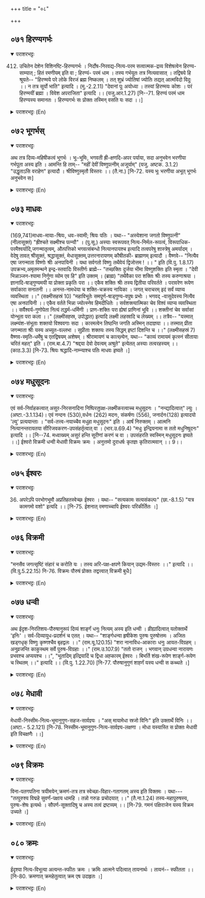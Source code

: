 +++
title = "०८"

+++

## ०७१  हिरण्यगर्भः
<details open><summary>पराशरभट्टः</summary>

412. उचितेन देशेन विशिनष्टि-हिरण्यगर्भः । निर्दोष-निरवद्य-नित्य-परम सत्वात्मक-द्रव्य विशेषत्वेन हिरण्य-साम्यात् ; हितं रमणीयम् इति वा ; हिरण्यं- परमं धाम । तस्य गर्भयूतः तत्र नित्यवासात् । तद्विषये हि श्रूयते-- "हिरण्मये परे लोके विरजं ब्रह्म निष्कलम् । तत् शुभ्रं ज्योतिषां ज्योतिः तद्यत् आत्मविदो विदुः ।। न तत्र सूर्यो भाति" इत्यादि । (मु.-2.2.11) "देवानां पूः अयोध्या । तस्यां हिरण्मयः कोशः । परं हिरण्मयीं ब्रह्मा । विवेश अपराजिता" इत्यादि ।। (यजु.आर.1.27) [नि--71. हिरण्यं परमं धाम हिरण्यस्य समानतः । हिरण्यगर्भः सः प्रोक्तः तस्मिन् वसति यः सदा ।।]
</details>

<details><summary>पराशरभट्टः (En)</summary>

He who is in a lovely adobe. This name describes भगवान् as being associated with a fitting place. हिरण्य (golden) is the Supreme Abode. The material that goes in the make-up of that place is faultless, eternal and of highly good quality (i.e.Suddha-saththva) and is therefore similar to हिरण्य or gold. Or 'Hitha' and रमणीय', i.e. agreeable and lovely. It is said to be pregnant with Him since He is there always. Thus do some Upanishadic texts describe Him:- "In that supreme and golden (lovely) world Brahman exist which is free from blemish and from parts. It is a sparkling Luminary amongst other luminaries. They alone realize it who meditate upon It. The Sun does not shine there." "अयोध्य is the city of Free souls. There exists in it the gold treasure. The creator entered the golden city which is known as अपराजित (unconquered)".
</details>

## ०७२  भूगर्भस्
<details open><summary>पराशरभट्टः</summary>

अथ तत्र दिव्य-महिषीकत्वं भूगर्भः । भूः-भूमिः, भगवती ह्री-क्षणदि-अपर पर्याया, सदा अनुभवेन भरणीया गर्भपूता अस्य इति । आमन्ति हि ताम्-- "महीं देवीं विष्णुपत्नीम् अजूर्याम्" (यजु. अष्टक. 3.1.2) "उद्धृताऽसि वराहेण" इत्यादौ । श्रीविष्णुस्मृतौ विस्तरः ।। (तै.ना.) [नि-72. यस्य भूः भरणीया अभूत् भूगर्भः अनुभवेन सः]
</details>

<details><summary>पराशरभट्टः (En)</summary>

He for whom Earth is the object of protection Next the name भुगर्भ denotes that He has भुमी (Earth) as His Consort. Hri, क्षमा and the like are the other names of the Goddess भू or भूमी she is being rejuvenated by Him by constant enjoyment and here in she is like the garbha (womb or child). The वेदाs declare that "Goddess भूमी is the Spouse of विष्णु and ever young." "Thou hast been lifted up from the waters by वराह (भगवान्)" In विष्णु Smruthi it has been dealt within detail.
</details>

## ०७३  माधवः
<details open><summary>पराशरभट्टः</summary>

(169,741)माधवः-मायाः-श्रियः, धवः-स्वामी; श्रियः पतिः । यथा-- "अस्येशाना जगतो विष्णुपत्नी" (नीलासूक्तं) "ह्रीश्चते सक्ष्मीश्च पत्न्यौ" । (पु.सू.) अस्याः स्वरूपवत् नित्य-निर्मल-रूपत्वं, विरूपाधिक-परमैश्वर्यादि,जगन्मातृत्वम्, औत्पत्तिको भगवत्संबन्धो नित्यानपायश्च इत्यादि तत्वपरेषु शास्त्रेषु अमर्यादम् । वेदेषु तावत् श्रीसूक्तं, श्रद्धासूक्तं, मेधासूक्तम्,उत्तरनारायणम् कौषीतकी- ब्राह्मणम् इत्यादौ । वैष्णवे-- "नित्यैव एषा जगन्माता विष्णोः श्रीः अनपायिनी । यथा सर्वगतो विष्णुः तथैवेयं द्विजोत्तम ! ।। " इति (वि.पु. 1.8.17) उपक्रभ्य,अमृतमन्थने इन्द्र-स्तवादिः विस्तीर्णः ब्राह्मे-- "तच्छक्तिः दुर्जया भीमा विष्णुशक्तिः इति स्मृता । "देवी भिन्नाञ्जन-श्यामा निर्गुणा व्योम एव हि" इति उक्तम् । (ब्राह्म) "तथैवैका परा शक्तिः श्रीः तस्य करुणाश्रया । ज्ञानादि-षाड्गुण्यमयी या प्रोक्ता प्रकृतिः परा ।। एकैव शक्तिः श्रीः तस्य द्वितीया परिवर्तते । परावरेण रूपेण सर्वाकारा सनातनी ।। अनन्त-नामधेया च शक्ति-चक्रस्य नायिका । जगत् चराचरम् इदं सर्वं व्याप्य व्यवस्थिता ।।" (सक्ष्मीसहस्रं 10) "महाविभूतेः समपूर्ण-षाड्गुण्य-वपुषः प्रभोः । भगवद् -वासुदेवस्य नित्यैव एषा अनपायिनी ।। एकैव वर्तते भिन्ना ज्योत्स्नेव हिमदीधितेः । सर्वशक्त्यात्मिका चेव विश्वं व्याप्य व्यवस्थिता ।। सर्वैश्वर्य-गुणोपेता नित्यं तद्धर्म-धर्मिणी । प्राण-शक्तिः परा ह्येषां प्राणिनां भूवि ।। शक्तीनां चेव सर्वासां योन्भूता परा कला ।।" (लक्ष्मीसह्स्र, उपोद्धात) इत्यादि लक्ष्मी लहस्रादि च लेख्यम् ।। तत्रैव-- "यस्मात् लक्ष्म्यंश-संभूताः शक्तयो विश्ववगाः सदा । कारमत्वेन तिष्ठन्ति जगति अस्मिन् तदाज्ञया ।। तस्मात् प्रीता जगन्माता श्रीः यस्य अच्युत-वल्लभा । सुप्रीताः शक्तयः तस्य सिद्धम् इष्टां दिशन्ति च ।।" (लक्ष्मीसहस्रं 7) वैष्णव-स्मृति-धर्मेषु च एतद्विषयम् अशेषम् । श्रीरामायणं च कात्स्न्र्येन, यथा-- "काव्यं रामायमं कृत्स्नं सीतायाः चरितं महत्" इति । (राम.बा.4.7) "श्रद्दया देवो देवत्वम् अश्रुते" इत्येतत् अस्याः तत्वरहस्यम् ।। (काठ.3.3) [नि-73. श्रियः श्रद्धादि-नाम्न्याश्च पतिः माधवः इष्यते ।]
</details>

<details><summary>पराशरभट्टः (En)</summary>

The consort of मा (i.e. Lakshmi) मायः - of श्री Dhavah - The Husband; i.e. The Consort of Lakshmi. Vide "Lakshmi who is the ruler of this universe and the spouse of विष्णु" "Bhu:mi and Lakshmi are Thy spouses." Even as the essential nature of Lakshmi is described in the शास्त्रा dealing with the Supreme Reality, Her form which is eternal and sportless, Her Supreme rulership which is not restricted by any limiting adjunct. Her universal Motherhood, Her natural association with भगवान् which is eternal and unceasing, are all delineated in great detail in the. In वेदिक Literature श्री सूक्ता, श्रद्धा सूक्त, मेध सूक्त Uththara नारायण, Kaushithaki Brआhmaण and others deal with this subject. In विष्णु पुराण in the episode of the churning of the Milky Ocean the praise of Lakshmi by Indra begins with the following verse and is elaborately described. "This लक्षमी is eternal, the universal Mother and is ever in union with विष्णु . Just as विष्णु pervades all things she also does, O best of Brahmins." Brahma पुराण begins by saying "Her power is invincible and awe-inspiring and she is considered as the power of विष्णु Himself. she is the Supreme Being who lives in the lओtus -like heart of all beings of the universe and she is endowed with diverse forms. Her name is प्राण or life. she is the mother of all मन्त्राs and is the eternal Mother of the Universe." Then it says : "she is the Goddess, dark like broken collyrium, is free from (bad) qualities and is like Ether." "Likewise Lakshmi is His Supreme Power and she is endowed with the quality of Mercy. she is called the Supreme Prakruthi and possesses the six qualities, knowledge and others." Lakshmi is the supreme, unique and eternal Sakthi of भगवान्; she is His second and transforms Herself into diverse forms, high and low. she has innumerable names and is the head of the Sakthi Chakrathe wheel of powers. she stands steady, pervading the entire Universe, moving and non-moving. "she is eternal and inseparably associated with भगवान् वासुदेव, who is the Master of great glory, who is endowed with six qualities, and who is all powerful." she is like the moonlight of the cool - rayed moon; she is one with Him, yet remains distinct. she pervades the Universe and is the very embodiment of all शक्तीs." she is endowed with all glory and qualities, and is eternal. Her dharma is the same as that of भगवान्. she is the life giving Sakthi of all beings on earth. she is the source of all Sakthis and is the sublime element in all." Lakshmi - sahasra speaks of Lakshmi thus; and other texts also must be written. There again it is stated: " All the शक्तीs that have emanated from Lakshmi are always pervading the entire Universe. They remain, under the command of श्री, as the cause. Therefore when Lakshmi, the Mother of the Universe and the beloved consort of भगवान् Achyutha is pleased with some one, these शक्तीs themselves highly pleased, bestow prosperity which he desires." This subject is fully dealt with in वैष्णव Smruthi and other Dharma (शास्त्राs). श्री रामायण describes in full this topic. "The entire-epic poem रामायण is but the glorious story of सीता." "Lord (विष्णु) gets his lordship because of His association with श्रद्धा (i.e. लक्षमी )". This is the secret about the true nature of श्री
</details>

## ०७४  मधुसूदनः
<details open><summary>पराशरभट्टः</summary>

एवं सर्व-निर्वाहकत्वात् असुर-निरसनादिना निष्पिरतुपक्ष-लक्ष्मीकरत्वाच्च मधुसूदनः । "नन्द्यादित्वात्" ल्युः । (अष्टा.-3.1.134)। एवं नन्दनः (530),वर्धनः (262) मदनः, संकर्षणः (556), जनार्दनः(128) इत्यादयो 'ल्यु' प्रत्ययान्ताः । "सर्व-तत्त्व-नयाच्चैव मधुहा मधुसूदनः" इति । आर्षं निरुक्तम् । आत्मनि नित्यानन्तरायतया सीरिजवकरण-उपसंहर्तृत्वात् वा । (भार.उ.69.4) "मधुः इन्द्रियनामा स ततो मधुनिषूदनः" इत्यादि ।। [नि--74. मध्वाख्यम् असुरं हन्ति सूरीणां करणं च वा । उपसंहरति स्वस्मिन् मधुसूदनः इष्यते ।।] ईश्वरो विक्रमी धन्वी मेधावी विक्रमः क्रमः । अनुत्तमो दुराधर्षः कृतज्ञः कृतिरात्मवान् ।। 9।।
</details>

<details><summary>पराशरभट्टः (En)</summary>

The slayer of Madhu. He is called मधुसूदन because He is the controller of all beings and because he bestows undisputed prosperity by slaying the असुरा-s. The suffix 'Lyu' is added to the root 'सूद' which comes under the group of verbs beginning with 'Nandi' Similarly the names Nanadana (530), Vardhana (262), Madana,संखर्षण (556),जनार्दन (128) are words which have the 'Lyu' suffix in the end. The आर्ष interpretation is as follows: "He is मधुसूदन , because He guides all तत्वा-s and also because He is the slayer of Madhu". Or there is another interpretation:- He who always attracts the sense - organs of Ever-free souls to Himself without any obstacle. "Madhu is the name of the sense-organ. Since He draws them all to Himself He is Madhusudana."
</details>

## ०७५  ईश्वरः
<details open><summary>पराशरभट्टः</summary>

36. अपरेऽपि परभोगभूमौ अप्रतिहतस्वेच्छः ईश्वरः । यथा-- "सत्यकामः सत्यसंकल्पः" (छा.-8.1.5) "यत्र कामगमो वशो" इत्यदि ।। [नि-75. ईशनात् रमणाच्चापि ईश्वरः परिकीर्तितः ।]
</details>

<details><summary>पराशरभट्टः (En)</summary>

The ruler. He is ईश्वरः because His desire is un - impeded in that boundless world of Supreme Bliss. Vide "His desires are true and His will also is true." "He has self-control and goes wherever He wants."
</details>

## ०७६  विक्रमी
<details open><summary>पराशरभट्टः</summary>

"मनसैव जगत्सृष्टिं संहारं च करोति यः । तस्य अरि-पक्ष-क्षपणे कियान् उद्यम-विस्तरः ।।" इत्यादि ।। (वि.पु.5.22.15) नि-76. विक्रमः पौरुषं प्रोक्तः तद्वत्त्वात् विक्रमी बुधैः]
</details>

<details><summary>पराशरभट्टः (En)</summary>

The most powerful. The name Vikrama signifies that His nature is such that it dispels all possibility of anything going against His desire or will. The suffix 'ini' added to the word Vikrama shows that the quality is great, praise - worthy and eternal. vide "He creates and destroys the world by his mere will. When such is His power, should He make any great effort to put down His enemies?" And such other texts also.
</details>

## ०७७  धन्वी
<details open><summary>पराशरभट्टः</summary>

अथ ईदृश-निरतिशय-पौरुषानुरूपं दिव्यं शार्ङ्गं धनुः नित्यम् अस्य इति धन्वी । व्रीह्यादित्वात् यतोक्तार्थे 'इनिः' । सर्व-दिव्यायुध-प्रदर्शनं च एतत् । यथा-- "शार्ङ्गधन्वा हृषीकेशः पुरुषः पुरुषोत्तमः । अजितः खड्गधृक् विष्णुः कृष्णश्चैव बृहद्वलः ।।" (राम.यू.120.15) "शरा नानाविध-आकाराः धनुः आयत-विग्रहम् । अनुव्रजन्ति काकुस्थम सर्वे पुरुष-विग्रहाः ।।" (राम.उ.107.9) "ततो राजन् । भगवान् उग्रधन्वा नारायणः प्रभवश्च अप्ययश्च ।।", "भूतादिम् इत्द्रियादिं च द्विधा अह्कारम् ईश्वरः । बिभर्ति शंख-रूपेण शार्ङ्ग-रूपेण च स्थितम् ।।" इत्यादि ।। (वि.पु. 1.22.70) [नि-77. पौरुषानुगुणं शार्ह्गं यस्य धन्वी स कथ्थते ।]
</details>

<details><summary>पराशरभट्टः (En)</summary>

The wielder of the bow He is धन्वी, because He always has the celestial bow, सारन्ग by name, quite suited to His unexcelled valour. Here also the affix 'ini' has been added in the sense of having. धन्वी indicates that He has all the Celestial weapons. "He is the wielder of the bow साrnga. He is हृषीकेश पुरुष and पुरुषोत्त्म. He is invincible and wields the sword. He is विष्णु as well as कृष्ण endowed with great strength." "Arrows of different shapes and a bow of huge size follow Kakuthढtha (i.e. Rँma). All of them have assumed the bodies of human beings." "Therefore, O King! भगावन् नारायण the wielder of the mighty bow is the Creator and Destroyer (of the universe)." 'The two kinds of अहंकार known as the भूतादि and इन्द्रियादि , which stand in the forms of Sankha and सारंग , are held by the Lord."
</details>

## ०७८  मेधावी
<details open><summary>पराशरभट्टः</summary>

मेधावी-निस्सीम-नित्य-भूमानुगुण-सहज-सार्वज्ञ्यः । "अस् मायामेधा स्रजो विनिः" इति उक्तार्थे विनिः ।। (अष्टा.- 5.2.121) [नि-78. निस्सीम-भूमानुगुण-नित्य-सार्वज्ञ्य-लक्षणा । मोधा यस्यास्ति स प्रोक्तः मेधावी इति विचक्षणैः ।।]
</details>

<details><summary>पराशरभट्टः (En)</summary>

The Omniscient. He is endowed with the quality of innate omniscience which is boundless, eternal natural and appropriate to His greatness. The word मेधावी has been formed by the addition of the suffix 'Vini' to मेधा (knowledge) in the sense quoted above by the rule "After a stem ending in 'as', and after the words ' माया', 'मेधा' and 'sraj' comes the affix 'vini' in the sense of possession."
</details>

## ०७९  विक्रमः
<details open><summary>पराशरभट्टः</summary>

विना-पतगपतिना त्रयीमयेन,क्रमणं-तत्र तत्र स्वेच्छा-विहार-गतागतम् अस्य इति विक्तमः । यथा--- "तत्पुरुश्य विद्महे सुवर्णं-पक्षाय धामहि । तन्नो गरुडः प्रचोदयात् ।।" (तै.ना.1.24) तस्य-महापुरुषस्य, पुरुषः-शेषः इत्यर्थः । सौपर्ण-सूक्तादिषु च अस्य तत्वं द्रष्टव्यम् ।। [नि-79. गमनं पक्षिराजेन यस्य विक्रम उच्यते ।]
</details>

<details><summary>पराशरभट्टः (En)</summary>

He who moves about on the bird Garuda. This name signifies that He goes about here and there as He likes in a playful mood riding on Garuda. Who is the King of birds and the embodiment of three वेदाs. "May we approach and meditate upon Garuda of golden feathers who is the subordinate of the Supreme पुरुष (i.e.भगवान् ). May that Garuda inspire us." The true nature of Garuda may be learnt from the सैपर्ण सुक्ता and other texts. Thasya - of that महापुरुष, पुरुष - शेष i.e. subordinate.
</details>

## ०८०  क्रमः
<details open><summary>पराशरभट्टः</summary>

ईदृश्या नित्य-विभूत्या अत्यन्त-स्फीतः क्रमः । क्रमिः आत्मने पदित्वात् तायनार्थः । तायनं-- स्फीतता ।। [नि-80. क्रमणात् क्रमहेतुत्वात् क्रम एष उदाहृतः ।]
</details>

<details><summary>पराशरभट्टः (En)</summary>

He who is prosperous. He is highly prosperous by virtue of His being the master of the Eternal and Transcendental Glory. The root 'Krami' is आत्मनेपद and means तायन i.e., prosperity.
</details>

